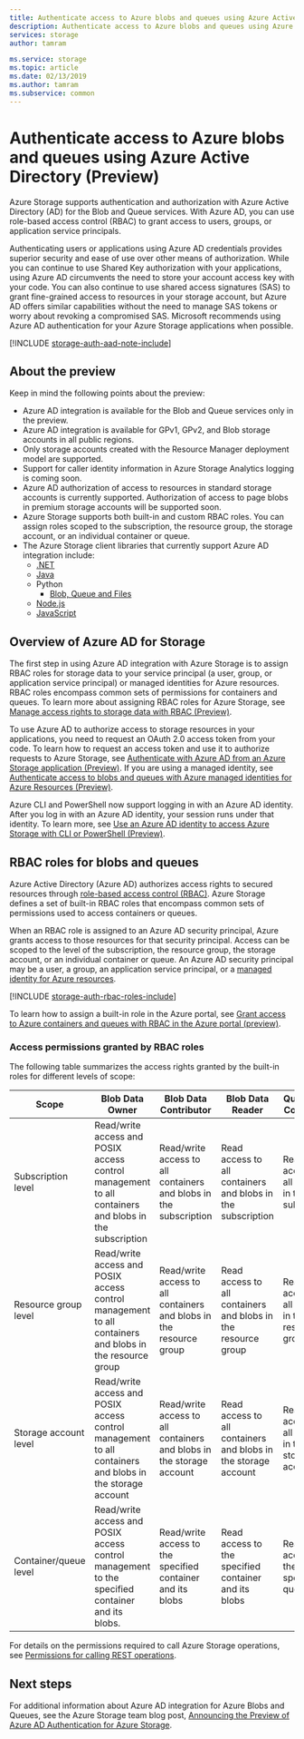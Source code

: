 ```yaml
---
title: Authenticate access to Azure blobs and queues using Azure Active Directory (Preview) | Microsoft Docs
description: Authenticate access to Azure blobs and queues using Azure Active Directory (Preview).
services: storage
author: tamram

ms.service: storage
ms.topic: article
ms.date: 02/13/2019
ms.author: tamram
ms.subservice: common
---
```


# Authenticate access to Azure blobs and queues using Azure Active Directory (Preview)

Azure Storage supports authentication and authorization with Azure Active Directory (AD) for the Blob and Queue services. With Azure AD, you can use role-based access control (RBAC) to grant access to users, groups, or application service principals. 

Authenticating users or applications using Azure AD credentials provides superior security and ease of use over other means of authorization. While you can continue to use Shared Key authorization with your applications, using Azure AD circumvents the need to store your account access key with your code. You can also continue to use shared access signatures (SAS) to grant fine-grained access to resources in your storage account, but Azure AD offers similar capabilities without the need to manage SAS tokens or worry about revoking a compromised SAS. Microsoft recommends using Azure AD authentication for your Azure Storage applications when possible.

[!INCLUDE [storage-auth-aad-note-include](../../../includes/storage-auth-aad-note-include.md)]

## About the preview

Keep in mind the following points about the preview:

- Azure AD integration is available for the Blob and Queue services only in the preview.
- Azure AD integration is available for GPv1, GPv2, and Blob storage accounts in all public regions. 
- Only storage accounts created with the Resource Manager deployment model are supported. 
- Support for caller identity information in Azure Storage Analytics logging is coming soon.
- Azure AD authorization of access to resources in standard storage accounts is currently supported. Authorization of access to page blobs in premium storage accounts will be supported soon.
- Azure Storage supports both built-in and custom RBAC roles. You can assign roles scoped to the subscription, the resource group, the storage account, or an individual container or queue.
- The Azure Storage client libraries that currently support Azure AD integration include:
    - [.NET](https://www.nuget.org/packages/WindowsAzure.Storage)
    - [Java](https://mvnrepository.com/artifact/com.microsoft.azure/azure-storage)
    - Python
        - [Blob, Queue and Files](https://github.com/Azure/azure-storage-python)
    - [Node.js](https://www.npmjs.com/package/azure-storage)
    - [JavaScript](https://aka.ms/downloadazurestoragejs)

## Overview of Azure AD for Storage

The first step in using Azure AD integration with Azure Storage is to assign RBAC roles for storage data to your service principal (a user, group, or application service principal) or managed identities for Azure resources. RBAC roles encompass common sets of permissions for containers and queues. To learn more about assigning RBAC roles for Azure Storage, see [Manage access rights to storage data with RBAC (Preview)](storage-auth-aad-rbac.md).

To use Azure AD to authorize access to storage resources in your applications, you need to request an OAuth 2.0 access token from your code. To learn how to request an access token and use it to authorize requests to Azure Storage, see [Authenticate with Azure AD from an Azure Storage application (Preview)](storage-auth-aad-app.md). If you are using a managed identity, see [Authenticate access to blobs and queues with Azure managed identities for Azure Resources (Preview)](storage-auth-aad-msi.md).

Azure CLI and PowerShell now support logging in with an Azure AD identity. After you log in with an Azure AD identity, your session runs under that identity. To learn more, see [Use an Azure AD identity to access Azure Storage with CLI or PowerShell (Preview)](storage-auth-aad-script.md).

## RBAC roles for blobs and queues

Azure Active Directory (Azure AD) authorizes access rights to secured resources through [role-based access control (RBAC)](../../role-based-access-control/overview.md). Azure Storage defines a set of built-in RBAC roles that encompass common sets of permissions used to access containers or queues. 

When an RBAC role is assigned to an Azure AD security principal, Azure grants access to those resources for that security principal. Access can be scoped to the level of the subscription, the resource group, the storage account, or an individual container or queue. An Azure AD security principal may be a user, a group, an application service principal, or a [managed identity for Azure resources](../../active-directory/managed-identities-azure-resources/overview.md). 

[!INCLUDE [storage-auth-rbac-roles-include](../../../includes/storage-auth-rbac-roles-include.md)]

To learn how to assign a built-in role in the Azure portal, see [Grant access to Azure containers and queues with RBAC in the Azure portal (preview)](storage-auth-aad-rbac.md).

### Access permissions granted by RBAC roles 

The following table summarizes the access rights granted by the built-in roles for different levels of scope:

|Scope|Blob Data Owner|Blob Data Contributor|Blob Data Reader|Queue Data Contributor|Queue Data Reader|
|---|---|---|---|---|---|
|Subscription level|Read/write access and POSIX access control management to all containers and blobs in the subscription|Read/write access to all containers and blobs in the subscription| Read access to all containers and blobs in the subscription|Read/write access to all queues in the subscription|Read access to all queues in the subscription|
|Resource group level|Read/write access and POSIX access control management to all containers and blobs in the resource group|Read/write access to all containers and blobs in the resource group|Read access to all containers and blobs in the resource group|Read/write access to all queues in the resource group|Read access to all queues in the resource group|
|Storage account level|Read/write access and POSIX access control management to all containers and blobs in the storage account|Read/write access to all containers and blobs in the storage account|Read access to all containers and blobs in the storage account|Read/write access to all queues in the storage account|Read access to all queues in the storage account|
|Container/queue level|Read/write access and POSIX access control management to the specified container and its blobs.|Read/write access to the specified container and its blobs|Read access to the specified container and its blobs|Read/write access to the specified queue|Read access to the specified queue|

For details on the permissions required to call Azure Storage operations, see [Permissions for calling REST operations](https://docs.microsoft.com/rest/api/storageservices/authenticate-with-azure-active-directory#permissions-for-calling-rest-operations).

## Next steps

For additional information about Azure AD integration for Azure Blobs and Queues, see the Azure Storage team blog post, [Announcing the Preview of Azure AD Authentication for Azure Storage](https://azure.microsoft.com/blog/announcing-the-preview-of-aad-authentication-for-storage/).
